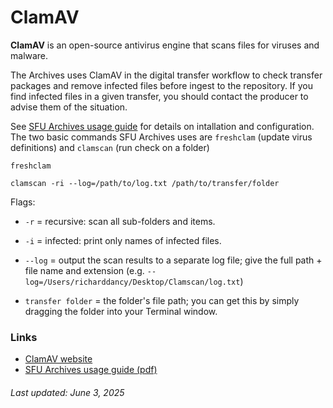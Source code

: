 # ClamAV

**ClamAV** is an open-source antivirus engine that scans files for viruses and malware.

The Archives uses ClamAV in the digital transfer workflow to check transfer packages and remove infected files before ingest to the repository. If you find infected files in a given transfer, you should contact the producer to advise them of the situation.

See [SFU Archives usage guide](../sfu-archives-guides/clamav.pdf) for details on intallation and configuration. The two basic commands SFU Archives uses are `freshclam` (update virus definitions) and `clamscan` (run check on a folder)

```
freshclam
```

```
clamscan -ri --log=/path/to/log.txt /path/to/transfer/folder
```

Flags:
- `-r` = recursive: scan all sub-folders and items.

- `-i` = infected: print only names of infected files.

- `--log` = output the scan results to a separate log file; give the full path + file name and extension (e.g. `--log=/Users/richarddancy/Desktop/Clamscan/log.txt`)

- `transfer folder` = the folder's file path; you can get this by simply dragging the folder into your Terminal window.

### Links
- [ClamAV website](https://www.clamav.net)
- [SFU Archives usage guide (pdf)](../sfua-usage-guides/clamav-sfua.pdf)


###### Last updated: June 3, 2025
